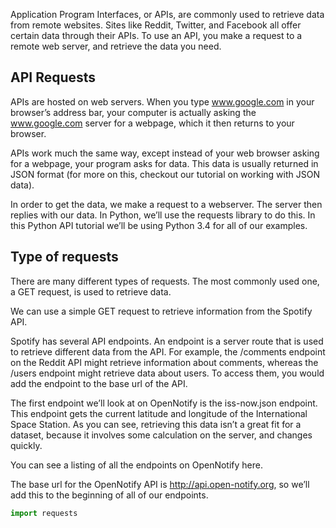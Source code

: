 Application Program Interfaces, or APIs, are commonly used to retrieve data from remote websites. Sites like Reddit, Twitter, and Facebook all offer certain data through their APIs. To use an API, you make a request to a remote web server, and retrieve the data you need.

## API Requests
APIs are hosted on web servers. When you type www.google.com in your browser’s address bar, your computer is actually asking the www.google.com server for a webpage, which it then returns to your browser.

APIs work much the same way, except instead of your web browser asking for a webpage, your program asks for data. This data is usually returned in JSON format (for more on this, checkout our tutorial on working with JSON data).

In order to get the data, we make a request to a webserver. The server then replies with our data. In Python, we’ll use the requests library to do this. In this Python API tutorial we’ll be using Python 3.4 for all of our examples.

## Type of requests
There are many different types of requests. The most commonly used one, a GET request, is used to retrieve data.

We can use a simple GET request to retrieve information from the Spotify API.

Spotify has several API endpoints. An endpoint is a server route that is used to retrieve different data from the API. For example, the /comments endpoint on the Reddit API might retrieve information about comments, whereas the /users endpoint might retrieve data about users. To access them, you would add the endpoint to the base url of the API.

The first endpoint we’ll look at on OpenNotify is the iss-now.json endpoint. This endpoint gets the current latitude and longitude of the International Space Station. As you can see, retrieving this data isn’t a great fit for a dataset, because it involves some calculation on the server, and changes quickly.

You can see a listing of all the endpoints on OpenNotify here.

The base url for the OpenNotify API is http://api.open-notify.org, so we’ll add this to the beginning of all of our endpoints.


```python
import requests
```
